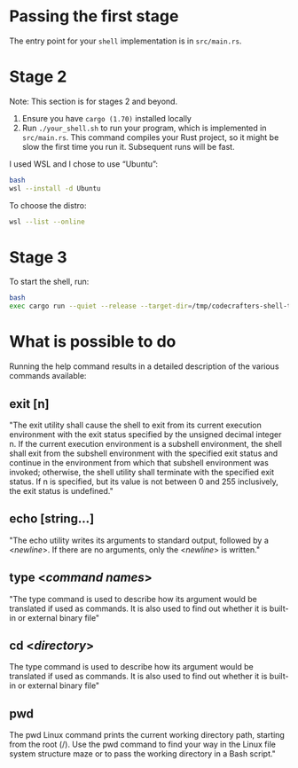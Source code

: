 # Passing the first stage

The entry point for your `shell` implementation is in `src/main.rs`.

# Stage 2

Note: This section is for stages 2 and beyond.

1. Ensure you have `cargo (1.70)` installed locally
1. Run `./your_shell.sh` to run your program, which is implemented in
   `src/main.rs`. This command compiles your Rust project, so it might be slow
   the first time you run it. Subsequent runs will be fast.

I used WSL and I chose to use “Ubuntu”:
```sh
bash
wsl --install -d Ubuntu
```
To choose the distro:
```sh
wsl --list --online
```

# Stage 3
To start the shell, run:
```sh
bash
exec cargo run --quiet --release --target-dir=/tmp/codecrafters-shell-target
```

# What is possible to do
Running the help command results in a detailed description of the various commands available:
## exit [n]
"The exit utility shall cause the shell to exit from its current execution environment with the exit status specified by the unsigned decimal integer n. If the current execution environment is a subshell environment, the shell shall exit from the subshell environment with the specified exit status and continue in the environment from which that subshell environment was invoked; otherwise, the shell utility shall terminate with the specified exit status. If n is specified, but its value is not between 0 and 255 inclusively, the exit status is undefined."
## echo [string...]
"The echo utility writes its arguments to standard output, followed by a <_newline_>. If there are no arguments, only the <_newline_> is written."
## type <_command names_>
"The type command is used to describe how its argument would be translated if used as commands. It is also used to find out whether it is built-in or external binary file"
## cd <_directory_>
The type command is used to describe how its argument would be translated if used as commands. It is also used to find out whether it is built-in or external binary file"
## pwd
The pwd Linux command prints the current working directory path, starting from the root (/). Use the pwd command to find your way in the Linux file system structure maze or to pass the working directory in a Bash script."